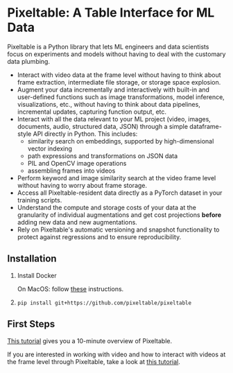 # Pixeltable: A Table Interface for ML Data

Pixeltable is a Python library that lets ML engineers and data scientists focus on experiments and models
without having to deal with the customary data plumbing.

* Interact with video data at the frame level without having to think about frame extraction,
intermediate file storage, or storage space explosion.
* Augment your data incrementally and interactively with built-in and user-defined functions such as
image transformations, model inference, visualizations, etc., without having to think about data pipelines,
incremental updates, capturing function output, etc.
* Interact with all the data relevant to your ML project (video, images, documents, audio, structured data, JSON) through
a simple dataframe-style API directly in Python. This includes:
    * similarity search on embeddings, supported by high-dimensional vector indexing
    * path expressions and transformations on JSON data
    * PIL and OpenCV image operations
    * assembling frames into videos
* Perform keyword and image similarity search at the video frame level without having to worry about frame
storage.
* Access all Pixeltable-resident data directly as a PyTorch dataset in your training scripts.
* Understand the compute and storage costs of your data at the granularity of individual augmentations and
get cost projections **before** adding new data and new augmentations.
* Rely on Pixeltable's automatic versioning and snapshot functionality to protect against regressions
and to ensure reproducibility.

## Installation

1. Install Docker

    On MacOS: follow [these](https://docs.docker.com/desktop/install/mac-install/) instructions.

2. `pip install git+https://github.com/pixeltable/pixeltable`


## First Steps

[This tutorial](https://pixeltable.github.io/pixeltable/tutorials/pixeltable_basics/)
gives you a 10-minute overview of Pixeltable.

If you are interested in working with video and how to interact with videos at the frame level through Pixeltable,
take a look at [this tutorial](https://pixeltable.github.io/pixeltable/tutorials/comparing_object_detection_models_for_video/).

